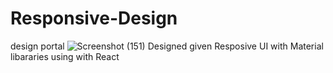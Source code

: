 # Responsive-Design
design portal
![Screenshot (151)](https://user-images.githubusercontent.com/78125303/212813339-a355467e-2dc9-4128-922c-758ecd7467f6.png)
Designed given Resposive UI with Material libararies using with React
